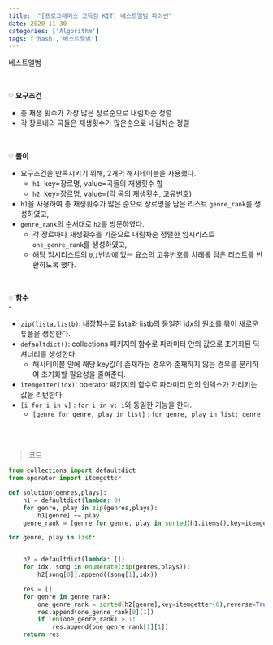```yaml
---
title:  "[프로그래머스 고득점 KIT] 베스트앨범 파이썬"
date: 2020-11-30
categories: ['Algorithm']
tags: ['hash','베스트앨범']
---
```


베스트앨범

<br>

:bulb: **요구조건**<br>
- 총 재생 횟수가 가장 많은 장르순으로 내림차순 정렬
- 각 장르내의 곡들은 재생횟수가 많은순으로 내림차순 정렬
<br>

:bulb: **풀이**<br>
- 요구조건을 만족시키기 위해, 2개의 해시테이블을 사용했다.
   - `h1`: key=장르명, value=곡들의 재생횟수 합 
   - `h2`: key=장르명, value=(각 곡의 재생횟수, 고유번호)
- `h1`을 사용하여 총 재생횟수가 많은 순으로 장르명을 담은 리스트 `genre_rank`를 생성하였고,
- `genre_rank`의 순서대로 `h2`를 방문하였다.
   - 각 장르마다 재생횟수를 기준으로 내림차순 정렬한 임시리스트 `one_genre_rank`를 생성하였고,
   - 해당 임시리스트의 `0`,`1`번방에 있는 요소의 고유번호를 차례롤 담은 리스트를 반환하도록 했다.
<br>

:bulb: **함수**<br>   - 
- `zip(lista,listb)`: 내장함수로 lista와 listb의 동일한 idx의 원소를 묶어 새로운 튜플을 생성한다.
- `defaultdict()`: collections 패키지의 함수로 파라미터 안의 값으로 초기화된 딕셔너리를 생성한다.
   - 해시테이블 안에 해당 key값이 존재하는 경우와 존재하지 않는 경우를 분리하여 초기화할 필요성을 줄여준다.
- `itemgetter(idx)`: operator 패키지의 함수로 파라미터 안의 인덱스가 가리키는 값을 리턴한다.
- `[i for i in v]` : `for i in v: i`와 동일한 기능을 한다.
   - `[genre for genre, play in list]` : `for genre, play in list: genre`


<br>
<br>

> 코드

```python
from collections import defaultdict
from operator import itemgetter

def solution(genres,plays):
    h1 = defaultdict(lambda: 0)
    for genre, play in zip(genres,plays):
        h1[genre] += play
    genre_rank = [genre for genre, play in sorted(h1.items(),key=itemgetter(1),reverse=True)] ##

for genre, play in list:


    h2 = defaultdict(lambda: [])
    for idx, song in enumerate(zip(genres,plays)):
        h2[song[0]].append((song[1],idx))

    res = []
    for genre in genre_rank:
        one_genre_rank = sorted(h2[genre],key=itemgetter(0),reverse=True)
        res.append(one_genre_rank[0][1])
        if len(one_genre_rank) > 1:
            res.append(one_genre_rank[1][1])
    return res
```

<br>
